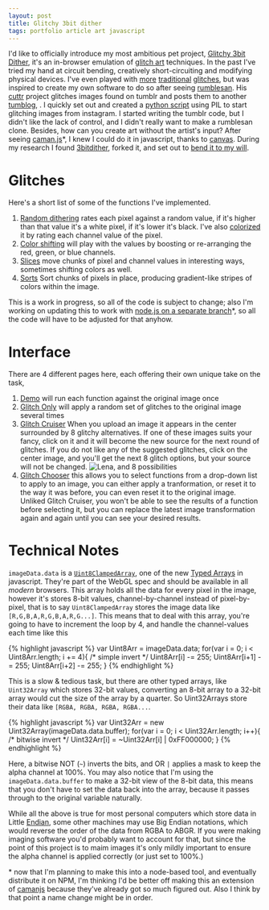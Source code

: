 ```yaml
---
layout: post
title: Glitchy 3bit dither
tags: portfolio article art javascript
---
```


I'd like to officially introduce my most ambitious pet project, [Glitchy 3bit Dither][1], it's an in-browser emulation of [glitch art][2] techniques.
In the past I've tried my hand at circuit bending, creatively short-circuiting and modifying physical devices.
I've even played with [more][3] [traditional][4] [glitches][5], but was inspired to create my own software to do so after seeing [rumblesan][6].
His [cuttr][7] project glitches images found on tumblr and posts them to another [tumblog][8], .
I quickly set out and created a [python script][9] using PIL to start glitching images from instagram. 
I started writing the tumblr code, but I didn't like the lack of control, and I didn't really want to make a rumblesan clone.
Besides, how can you create art without the artist's input? After seeing [caman.js][10]\*, I knew I could do it in javascript, thanks to [canvas][11].
During my research I found [3bitdither][12], forked it, and set out to [bend it to my will][13].

# Glitches

Here's a short list of some of the functions I've implemented.

1. [Random dithering][14] rates each pixel against a random value, if it's higher than that value it's a white pixel, if it's lower it's black.
I've also [colorized][15] it by rating each channel value of the pixel.
2. [Color shifting][16] will play with the values by boosting or re-arranging the red, green, or blue channels.
3. [Slices][17] move chunks of pixel and channel values in interesting ways, sometimes shifting colors as well.
4. [Sorts][18] Sort chunks of pixels in place, producing gradient-like stripes of colors within the image.

This is a work in progress, so all of the code is subject to change; also I'm working on updating this to work with [node.js on a separate branch][22]\*, so all the code will have to be adjusted for that anyhow.

# Interface

There are 4 different pages here, each offering their own unique take on the task, 

1. [Demo][23] will run each function against the original image once
2. [Glitch Only][24] will apply a random set of glitches to the original image several times
3. [Glitch Cruiser][25] When you upload an image it appears in the center surrounded by 8 glitchy alternatives. If one of these images suits your fancy, click on it and it will become the new source for the next round of glitches. If you do not like any of the suggested glitches, click on the center image, and you'll get the next 8 glitch options, but your source will not be changed. ![Lena, and 8 possibilities](http://i.imgur.com/UFYhyOV.png)
4. [Glitch Chooser][26] this allows you to select functions from a drop-down list to apply to an image, you can either apply a tranformation, or reset it to the way it was before, you can even reset it to the original image. Unliked Glitch Cruiser, you won't be able to see the results of a function before selecting it, but you can replace the latest image transformation again and again until you can see your desired results.

# Technical Notes

`imageData.data` is a [`Uint8ClampedArray`][19], one of the new [Typed Arrays][20] in javascript. They're part of the WebGL spec and should be available in all _modern_ browsers. 
This array holds all the data for every pixel in the image, however it's stores 8-bit values, channel-by-channel instead of pixel-by-pixel, that is to say `Uint8ClampedArray` stores the image data like `[R,G,B,A,R,G,B,A,R,G...]`.
This means that to deal with this array, you're going to have to increment the loop by 4, and handle the channel-values each time like this

{% highlight javascript %}
    var Uint8Arr = imageData.data;
    for(var i = 0; i < Uint8Arr.length; i += 4){
        /* simple invert */
        Uint8Arr[i] -= 255;
        Uint8Arr[i+1] -= 255;
        Uint8Arr[i+2] -= 255;
    }
{% endhighlight %}

This is a slow &amp; tedious task, but there are other typed arrays, like `Uint32Array` which stores 32-bit values, converting an 8-bit array to a 32-bit array would cut the size of the array by a quarter.
So Uint32Arrays store their data like `[RGBA, RGBA, RGBA, RGBA...`.

{% highlight javascript %}
    var Uint32Arr = new Uint32Array(imageData.data.buffer);
    for(var i = 0; i < Uint32Arr.length; i++){
        /* bitwise invert */
        Uint32Arr[i] = ~Uint32Arr[i] | 0xFF000000;
    }
{% endhighlight %}

Here, a bitwise NOT (`~`) inverts the bits, and OR `|` applies a mask to keep the alpha channel at 100%.
You may also notice that I'm using the `imageData.data.buffer` to make a 32-bit view of the 8-bit data, this means that you don't have to set the data back into the array, because it passes through to the original variable naturally.

While all the above is true for most personal computers which store data in Little [Endian][21], some other machines may use Big Endian notations, which would reverse the order of the data from RGBA to ABGR.
If you were making imaging software you'd probably want to account for that, but since the point of this project is to maim images it's only mildly important to ensure the alpha channel is applied correctly (or just set to 100%.)

\* now that I'm planning to make this into a node-based tool, and eventually distribute it on NPM, I'm thinking I'd be better off making this an extension of [camanjs][10] because they've already got so much figured out. Also I think by that point a name change might be in order.

[1]: http://jkirchartz.com/Glitchy3bitdither/
[2]: https://en.wikipedia.org/wiki/Glitch_art
[3]: http://scadglitchart.blogspot.com/2012/10/stallio-and-wordpad-effect-nancy-olivo.html
[4]: http://www.fizzpop.org.uk/blog/an-introduction-to-databending/
[5]: http://www.hellocatfood.com/databending-using-audacity/
[6]: http://rumblesan.com/
[7]: https://github.com/rumblesan/cuttr
[8]: http://errrord.tumblr.com/
[9]: https://gist.github.com/JKirchartz/467ec9458d975659e33e
[10]: http://camanjs.com/
[11]: http://diveintohtml5.info/canvas.html
[12]: https://github.com/mncaudill/3bitdither
[13]: https://github.com/jkirchartz/Glitchy3bitdither
[14]: https://github.com/JKirchartz/Glitchy3bitdither/blob/gh-pages/GlitchyDither.js#L397-L408
[15]: https://github.com/JKirchartz/Glitchy3bitdither/blob/gh-pages/GlitchyDither.js#L410-L420
[16]: https://github.com/JKirchartz/Glitchy3bitdither/blob/gh-pages/GlitchyDither.js#L422-L481
[17]:  https://github.com/JKirchartz/Glitchy3bitdither/blob/gh-pages/GlitchyDither.js#L561-L657
[18]:  https://github.com/JKirchartz/Glitchy3bitdither/blob/gh-pages/GlitchyDither.js#L697-L848
[19]: https://developer.mozilla.org/en-US/docs/Web/JavaScript/Reference/Global_Objects/Uint8ClampedArray
[20]: https://developer.mozilla.org/en-US/docs/Web/JavaScript/Reference/Global_Objects/TypedArray
[21]: https://en.wikipedia.org/wiki/Endianness
[22]: https://github.com/JKirchartz/Glitchy3bitdither/tree/node
[23]: http://jkirchartz.com/Glitchy3bitdither/index.html
[24]: http://jkirchartz.com/Glitchy3bitdither/glitch.html
[25]: http://jkirchartz.com/Glitchy3bitdither/GlitchCruiser.html
[26]: http://jkirchartz.com/Glitchy3bitdither/GlitchChooser.html
